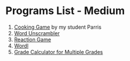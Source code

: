 # Programs List - Medium
1. [Cooking Game](https://replit.com/@waqasp/Cooking-Game#main.py) by my student Parris
2. [Word Unscrambler](https://replit.com/@waqasp/Word-Unscrambler)
3. [Reaction Game](https://replit.com/@waqasp/Reaction-Game#main.py)
4. [Wordl](https://replit.com/@waqasp/wordle#main.py)
5. [Grade Calculator for Multiple Grades](https://replit.com/@waqasp/multiple-grades-calculator)
